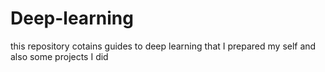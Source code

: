 # Deep-learning
this repository cotains guides to deep learning that I prepared my self and also some projects I did
